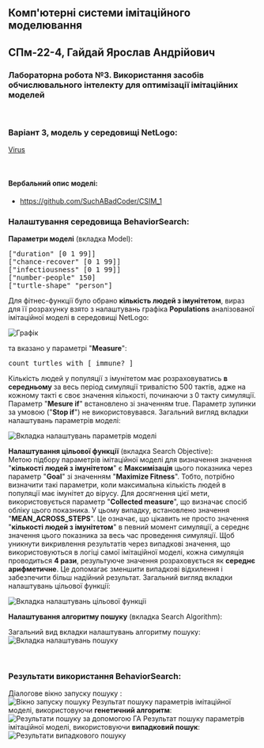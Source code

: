 ## Комп'ютерні системи імітаційного моделювання
## СПм-22-4, **Гайдай Ярослав Андрійович**
### Лабораторна робота №**3**. Використання засобів обчислювального інтелекту для оптимізації імітаційних моделей

<br>

### Варіант 3, модель у середовищі NetLogo:
[Virus](https://www.netlogoweb.org/launch#https://www.netlogoweb.org/assets/modelslib/Sample%20Models/Biology/Virus.nlogo)

<br>

#### Вербальний опис моделі:

- https://github.com/SuchABadCoder/CSIM_1

### Налаштування середовища BehaviorSearch:

**Параметри моделі** (вкладка Model):  
<pre>
["duration" [0 1 99]]
["chance-recover" [0 1 99]]
["infectiousness" [0 1 99]]
["number-people" 150]
["turtle-shape" "person"]
</pre>

Для фітнес-функції було обрано **кількість людей з імунітетом**, вираз для її розрахунку взято з налаштувань графіка **Populations** аналізованої імітаційної моделі в середовищі NetLogo:

![Графік](plot.png)

та вказано у параметрі "**Measure**":
<pre>
count turtles with [ immune? ]
</pre>

Кількість людей у популяції з імунітетом має розраховуватись **в середньому** за весь період симуляції тривалістю 500 тактів, адже на кожному такті є своє значення кількості, починаючи з 0 такту симуляції.
Параметр "**Mesure if**" встановлено зі значенням true. Параметр зупинки за умовою ("**Stop if**") не використовувався. 
Загальний вигляд вкладки налаштувань параметрів моделі:  

![Вкладка налаштувань параметрів моделі](parameters.png)

**Налаштування цільової функції** (вкладка Search Objective):  
Метою підбору параметрів імітаційної моделі для визначення значення "**кількості людей з імунітетом**" є **Максимізація** цього показника через параметр "**Goal**" зі значенням "**Maximize Fitness**". Тобто, потрібно визначити такі параметри, коли максимальна кількість людей в популяції має імунітет до вірусу.
Для досягнення цієї мети, використовується параметр "**Collected measure**", що визначає спосіб обліку цього показника. У цьому випадку, встановлено значення "**MEAN_ACROSS_STEPS**". Це означає, що цікавить не просто значення "**кількості людей з імунітетом**" в певний момент симуляції, а середнє значення цього показника за весь час проведення симуляції. Щоб уникнути викривлення результатів через випадкові значення, що використовуються в логіці самої імітаційної моделі, кожна симуляція проводиться **4 рази**, результуюче значення розраховується як **середнє арифметичне**. Це допомагає зменшити випадкові відхилення і забезпечити більш надійний результат.
Загальний вигляд вкладки налаштувань цільової функції: 

![Вкладка налаштувань цільової функції](objective.png)

**Налаштування алгоритму пошуку** (вкладка Search Algorithm):  

Загальний вид вкладки налаштувань алгоритму пошуку:  
![Вкладка налаштувань пошуку](search.png)

<br>

### Результати використання BehaviorSearch:
Діалогове вікно запуску пошуку :  
![Вікно запуску пошуку](dialog.png)
Результат пошуку параметрів імітаційної моделі, використовуючи **генетичний алгоритм**:  
![Результати пошуку за допомогою ГА](result-ga.png)
Результат пошуку параметрів імітаційної моделі, використовуючи **випадковий пошук**:  
![Результати випадкового пошуку](result-rs.png)

